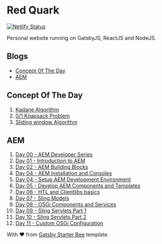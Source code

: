 # Red Quark

[![Netlify Status](https://api.netlify.com/api/v1/badges/fd10ca55-5fb6-4a73-aa08-4fe8477bba9a/deploy-status)](https://app.netlify.com/sites/redquark/deploys)

Personal website running on GatsbyJS, ReactJS and NodeJS.

## Blogs
- [Concept Of The Day](#Concept-Of-The-Day)
- [AEM](#AEM)

## Concept Of The Day

1. [Kadane Algorithm](https://redquark.org/cotd/kadane_algorithm/)
2. [0/1 Knapsack Problem](https://redquark.org/cotd/knapsack/)
3. [Sliding window Algorithm](https://redquark.org/cotd/sliding_window/)

## AEM
1. [Day 00 - AEM Developer Series](https://redquark.org/aem/day-00-aem-developer-series/)
2. [Day 01 - Introduction to AEM](https://redquark.org/aem/day-01-introduction-to-aem/)
3. [Day 02 - AEM Building Blocks](https://redquark.org/aem/day-02-aem-building-blocks/)
4. [Day 04 - AEM Installation and Consoles](https://redquark.org/aem/day-03-aem-consoles/)
5. [Day 04 - Setup AEM Development Environment](https://redquark.org/aem/day-04-setup-aem-dev-environment/)
6. [Day 05 - Develop AEM Components and Templates](https://redquark.org/aem/day-05-develop-components-templates/)
7. [Day 06 - HTL and Clientlibs basics](https://redquark.org/aem/day-06-htl-clientlibs/)
8. [Day 07 - Sling Models](https://redquark.org/aem/day-07-sling-models)
9. [Day 08 - OSGi Components and Services](https://redquark.org/aem/day-08-osgi-components-services)
10. [Day 09 - Sling Servlets Part 1](https://redquark.org/aem/day-09-sling-servlets-1)
11. [Day 10 - Sling Servlets Part 2](https://redquark.org/aem/day-10-sling-servlets-2)
12. [Day 11 - Custom OSGi Configuration](https://redquark.org/aem/custom-osgi-configuration)

With ❤️ from [Gatsby Starter Bee](https://www.gatsbyjs.org/starters/JaeYeopHan/gatsby-starter-bee/) template.
